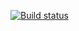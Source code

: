 [![Build status](https://ci.appveyor.com/api/projects/status/1qhexxbob23hwqqf?svg=true)](https://ci.appveyor.com/project/edgaraga/homeworks-aqa-1-2-nbx5p)
